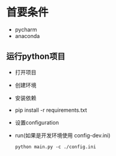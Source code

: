 # 首要条件

- pycharm
- anaconda

## 运行python项目

- 打开项目

- 创建环境

- 安装依赖

- pip install -r requirements.txt 

- 设置configuration


- run(如果是开发环境使用 config-dev.ini)
  ~~~
  python main.py -c ./config.ini
  ~~~
  
